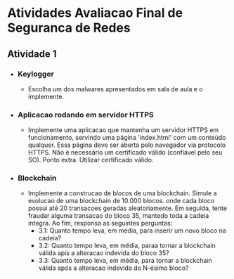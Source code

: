 # Atividades Avaliacao Final de Seguranca de Redes

## Atividade 1

- ### Keylogger
  - Escolha um dos malwares apresentados em sala de aula e o implemente.
- ### Aplicacao rodando em servidor HTTPS
  - Implemente uma aplicacao que mantenha um servidor HTTPS em funcionamento, servindo uma página 'index.html' com um conteúdo qualquer. Essa página deve ser aberta pelo navegador via protocolo HTTPS. Não é necessário um certificado válido (confiável pelo seu SO). Ponto extra. Utilizar certificado válido.
- ### Blockchain
  - Implemente a construcao de blocos de uma blockchain. Simule a evolucao de uma blockchain de 10.000 blocos. onde cada bloco possui até 20 transacoes geradas aleatoriamente. Em seguida, tente fraudar alguma transacao do bloco 35, mantedo toda a cadeia integra. Ao fim, responsa as seguintes perguntas:
    - 3.1: Quanto tempo leva, em média, para inserir um novo bloco na cadeia?
    - 3.2: Quanto tempo leva, em média, paraa tornar a blockchain válida apís a alteracao indevida do bloco 35?
    - 3.3: Quanto tempo leva, em média, para tornar a blockchain válida após a alteracao indevida do N-ésimo bloco?
